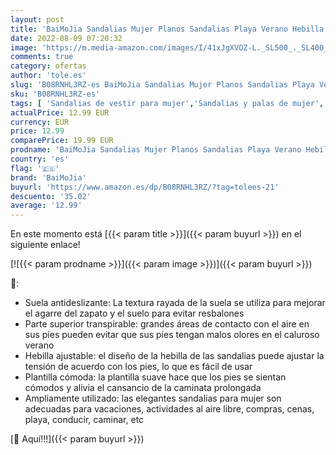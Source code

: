 ```yaml
---
layout: post
title: 'BaiMoJia Sandalias Mujer Planos Sandalias Playa Verano Hebilla Punta Abierta Vacaciones Zapatos Elegante Cómodo Marrón 40 EU'
date: 2022-08-09 07:20:32
image: 'https://m.media-amazon.com/images/I/41xJgXVOZ-L._SL500_._SL400_.jpg'
comments: true
category: ofertas
author: 'tole.es'
slug: 'B08RNHL3RZ-es BaiMoJia Sandalias Mujer Planos Sandalias Playa Verano...'
sku: 'B08RNHL3RZ-es'
tags: [ 'Sandalias de vestir para mujer','Sandalias y palas de mujer','Zapatos','Zapatos para mujer','Zapatos y complementos','baimojia','zapatos','🇪🇸', ]
actualPrice: 12.99 EUR
currency: EUR
price: 12.99
comparePrice: 19.99 EUR
prodname: 'BaiMoJia Sandalias Mujer Planos Sandalias Playa Verano Hebilla Punta Abierta Vacaciones Zapatos Elegante Cómodo Marrón 40 EU'
country: 'es'
flag: '🇪🇸'
brand: 'BaiMoJia'
buyurl: 'https://www.amazon.es/dp/B08RNHL3RZ/?tag=tolees-21'
descuento: '35.02'
average: '12.99'
---
```


En este momento está [{{< param title >}}]({{< param buyurl >}}) en el siguiente enlace!

[![{{< param prodname >}}]({{< param image >}})]({{< param buyurl >}})

🔎:

- Suela antideslizante: La textura rayada de la suela se utiliza para mejorar el agarre del zapato y el suelo para evitar resbalones
- Parte superior transpirable: grandes áreas de contacto con el aire en sus pies pueden evitar que sus pies tengan malos olores en el caluroso verano
- Hebilla ajustable: el diseño de la hebilla de las sandalias puede ajustar la tensión de acuerdo con los pies, lo que es fácil de usar
- Plantilla cómoda: la plantilla suave hace que los pies se sientan cómodos y alivia el cansancio de la caminata prolongada
- Ampliamente utilizado: las elegantes sandalias para mujer son adecuadas para vacaciones, actividades al aire libre, compras, cenas, playa, conducir, caminar, etc

[🛒 Aquí!!!]({{< param buyurl >}})

